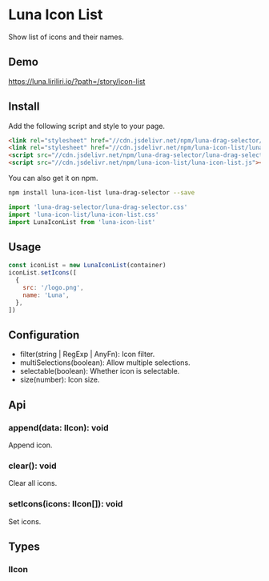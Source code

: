 # Luna Icon List

Show list of icons and their names.

## Demo

https://luna.liriliri.io/?path=/story/icon-list

## Install

Add the following script and style to your page.

```html
<link rel="stylesheet" href="//cdn.jsdelivr.net/npm/luna-drag-selector/luna-drag-selector.css" />
<link rel="stylesheet" href="//cdn.jsdelivr.net/npm/luna-icon-list/luna-icon-list.css" />
<script src="//cdn.jsdelivr.net/npm/luna-drag-selector/luna-drag-selector.js"></script>
<script src="//cdn.jsdelivr.net/npm/luna-icon-list/luna-icon-list.js"></script>
```

You can also get it on npm.

```bash
npm install luna-icon-list luna-drag-selector --save
```

```javascript
import 'luna-drag-selector/luna-drag-selector.css'
import 'luna-icon-list/luna-icon-list.css'
import LunaIconList from 'luna-icon-list'
```

## Usage

```javascript
const iconList = new LunaIconList(container)
iconList.setIcons([
  {
    src: '/logo.png',
    name: 'Luna',
  },
])
```

## Configuration

* filter(string | RegExp | AnyFn): Icon filter.
* multiSelections(boolean): Allow multiple selections.
* selectable(boolean): Whether icon is selectable.
* size(number): Icon size.

## Api

### append(data: IIcon): void

Append icon.

### clear(): void

Clear all icons.

### setIcons(icons: IIcon[]): void

Set icons.

## Types

### IIcon

